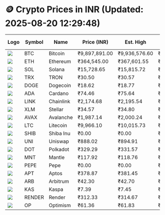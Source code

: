 # 🪙 Crypto Prices in INR (Updated: 2025-08-20 12:29:48)

| Logo | Symbol | Name       | Price (INR) | Est. High | Est. Low | Gross Profit | Fees | Net Profit | ROI % |
|------|--------|------------|-------------|-----------|----------|---------------|------|-------------|--------|
| ![](https://coin-images.coingecko.com/coins/images/1/large/bitcoin.png?1696501400) | BTC    | Bitcoin    | ₹9,897,891.00 | ₹9,936,576.60 | ₹9,859,205.40 | ₹784.76 | ₹200.00 | ₹584.76 | 0.58% |
| ![](https://coin-images.coingecko.com/coins/images/279/large/ethereum.png?1696501628) | ETH    | Ethereum   | ₹364,545.00 | ₹367,601.55 | ₹361,488.45 | ₹1,691.09 | ₹200.00 | ₹1,491.09 | 1.49% |
| ![](https://coin-images.coingecko.com/coins/images/4128/large/solana.png?1718769756) | SOL    | Solana     | ₹15,728.65 | ₹15,815.72 | ₹15,641.58 | ₹1,113.36 | ₹200.00 | ₹913.36 | 0.91% |
| ![](https://coin-images.coingecko.com/coins/images/1094/large/tron-logo.png?1696502193) | TRX    | TRON       | ₹30.50 | ₹30.57 | ₹30.43 | ₹483.13 | ₹200.00 | ₹283.13 | 0.28% |
| ![](https://coin-images.coingecko.com/coins/images/5/large/dogecoin.png?1696501409) | DOGE   | Dogecoin   | ₹18.62 | ₹18.77 | ₹18.47 | ₹1,640.63 | ₹200.00 | ₹1,440.63 | 1.44% |
| ![](https://coin-images.coingecko.com/coins/images/975/large/cardano.png?1696502090) | ADA    | Cardano    | ₹74.46 | ₹75.64 | ₹73.28 | ₹3,209.43 | ₹200.00 | ₹3,009.43 | 3.01% |
| ![](https://coin-images.coingecko.com/coins/images/877/large/chainlink-new-logo.png?1696502009) | LINK   | Chainlink  | ₹2,174.68 | ₹2,195.54 | ₹2,153.82 | ₹1,936.79 | ₹200.00 | ₹1,736.79 | 1.74% |
| ![](https://coin-images.coingecko.com/coins/images/100/large/fmpFRHHQ_400x400.jpg?1735231350) | XLM    | Stellar    | ₹34.57 | ₹34.80 | ₹34.34 | ₹1,363.00 | ₹200.00 | ₹1,163.00 | 1.16% |
| ![](https://coin-images.coingecko.com/coins/images/12559/large/Avalanche_Circle_RedWhite_Trans.png?1696512369) | AVAX   | Avalanche  | ₹1,987.14 | ₹2,000.24 | ₹1,974.04 | ₹1,327.02 | ₹200.00 | ₹1,127.02 | 1.13% |
| ![](https://coin-images.coingecko.com/coins/images/2/large/litecoin.png?1696501400) | LTC    | Litecoin   | ₹9,966.10 | ₹10,015.73 | ₹9,916.47 | ₹1,000.88 | ₹200.00 | ₹800.88 | 0.80% |
| ![](https://coin-images.coingecko.com/coins/images/11939/large/shiba.png?1696511800) | SHIB   | Shiba Inu  | ₹0.00 | ₹0.00 | ₹0.00 | ₹1,309.55 | ₹200.00 | ₹1,109.55 | 1.11% |
| ![](https://coin-images.coingecko.com/coins/images/12504/large/uniswap-logo.png?1720676669) | UNI    | Uniswap    | ₹888.02 | ₹894.91 | ₹881.13 | ₹1,564.47 | ₹200.00 | ₹1,364.47 | 1.36% |
| ![](https://coin-images.coingecko.com/coins/images/12171/large/polkadot.png?1696512008) | DOT    | Polkadot   | ₹329.29 | ₹331.57 | ₹327.01 | ₹1,394.45 | ₹200.00 | ₹1,194.45 | 1.19% |
| ![](https://coin-images.coingecko.com/coins/images/30980/large/Mantle-Logo-mark.png?1739213200) | MNT    | Mantle     | ₹117.92 | ₹118.76 | ₹117.08 | ₹1,429.75 | ₹200.00 | ₹1,229.75 | 1.23% |
| ![](https://coin-images.coingecko.com/coins/images/29850/large/pepe-token.jpeg?1696528776) | PEPE   | Pepe       | ₹0.00 | ₹0.00 | ₹0.00 | ₹1,786.71 | ₹200.00 | ₹1,586.71 | 1.59% |
| ![](https://coin-images.coingecko.com/coins/images/26455/large/aptos_round.png?1696525528) | APT    | Aptos      | ₹378.87 | ₹381.45 | ₹376.29 | ₹1,372.09 | ₹200.00 | ₹1,172.09 | 1.17% |
| ![](https://coin-images.coingecko.com/coins/images/16547/large/arb.jpg?1721358242) | ARB    | Arbitrum   | ₹42.30 | ₹42.70 | ₹41.90 | ₹1,904.49 | ₹200.00 | ₹1,704.49 | 1.70% |
| ![](https://coin-images.coingecko.com/coins/images/25751/large/kaspa-icon-exchanges.png?1696524837) | KAS    | Kaspa      | ₹7.39 | ₹7.45 | ₹7.33 | ₹1,678.38 | ₹200.00 | ₹1,478.38 | 1.48% |
| ![](https://coin-images.coingecko.com/coins/images/11636/large/rndr.png?1696511529) | RENDER | Render     | ₹312.33 | ₹314.67 | ₹309.99 | ₹1,509.73 | ₹200.00 | ₹1,309.73 | 1.31% |
| ![](https://coin-images.coingecko.com/coins/images/25244/large/Optimism.png?1696524385) | OP     | Optimism   | ₹61.36 | ₹61.83 | ₹60.89 | ₹1,537.15 | ₹200.00 | ₹1,337.15 | 1.34% |
